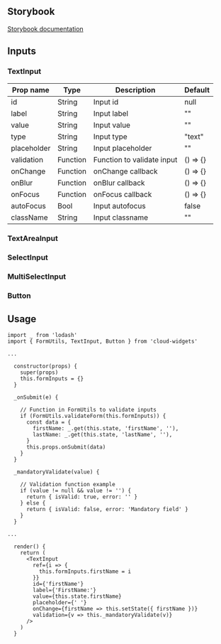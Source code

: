 
## Storybook
[Storybook documentation](https://luisfuertes.github.io/cloud-widgets/index.html)    


## Inputs

### TextInput

| Prop name     | Type     | Description                            | Default    |
|---------------|----------|----------------------------------------|------------|
| id            | String   | Input id                               | null       |
| label         | String   | Input label                            | ""         |
| value         | String   | Input value                            | ""         |
| type          | String   | Input type                             | "text"     |
| placeholder   | String   | Input placeholder                      | ""         |
| validation    | Function | Function to validate input             | () => {}   |
| onChange      | Function | onChange callback                      | () => {}   |
| onBlur        | Function | onBlur callback                        | () => {}   |
| onFocus       | Function | onFocus callback                       | () => {}   |
| autoFocus     | Bool     | Input autofocus                        | false      |
| className     | String   | Input classname                        | ""         |

### TextAreaInput
### SelectInput
### MultiSelectInput
### Button


## Usage
```
import _ from 'lodash'
import { FormUtils, TextInput, Button } from 'cloud-widgets'

...

  constructor(props) {
    super(props)
    this.formInputs = {}
  }

  _onSubmit(e) {

    // Function in FormUtils to validate inputs
    if (FormUtils.validateForm(this.formInputs)) {
      const data = {
        firstName: _.get(this.state, 'firstName', ''),
        lastName: _.get(this.state, 'lastName', ''),
      }
      this.props.onSubmit(data)
    }
  }

  _mandatoryValidate(value) {

    // Validation function example
    if (value != null && value != '') {
      return { isValid: true, error: '' }
    } else {
      return { isValid: false, error: 'Mandatory field' }
    }
  }
    
...

  render() {
    return (
      <TextInput
        ref={i => {
          this.formInputs.firstName = i
        }}
        id={'firstName'}
        label={'FirstName:'}
        value={this.state.firstName}
        placeholder={' '}
        onChange={firstName => this.setState({ firstName })}
        validation={v => this._mandatoryValidate(v)}
      />
    )
  }

```

